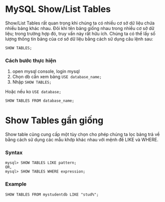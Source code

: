 # MySQL Show/List Tables
Show/List Tables rất quan trọng khi chúng ta có nhiều cơ sở dữ liệu chứa nhiều bảng khác nhau. 
Đôi khi tên bảng giống nhau trong nhiều cơ sở dữ liệu; trong trường hợp đó, truy vấn này rất hữu ích.
Chúng ta có thể lấy số lượng thông tin bảng của cơ sở dữ liệu bằng cách sử dụng câu lệnh sau:

```angular2html
SHOW TABLES;
```
### Cách bước thực hiện
1. open mysql console, login mysql
2. Chọn db cần xem bảng `USE database_name;   `
3. Nhập `SHOW TABLES; `


Hoặc nếu ko `USE database;`
```angular2html
SHOW TABLES FROM database_name;  
```


# Show Tables gần giống
Show table cũng cung cấp một tùy chọn cho phép chúng ta lọc bảng trả về bằng cách sử dụng các mẫu khớp khác nhau với mệnh đề LIKE và WHERE.
### Syntax
```angular2html
mysql> SHOW TABLES LIKE pattern;  
OR,  
mysql> SHOW TABLES WHERE expression;  
```

### Example

```angular2html
SHOW TABLES FROM mystudentdb LIKE "stud%";  
```